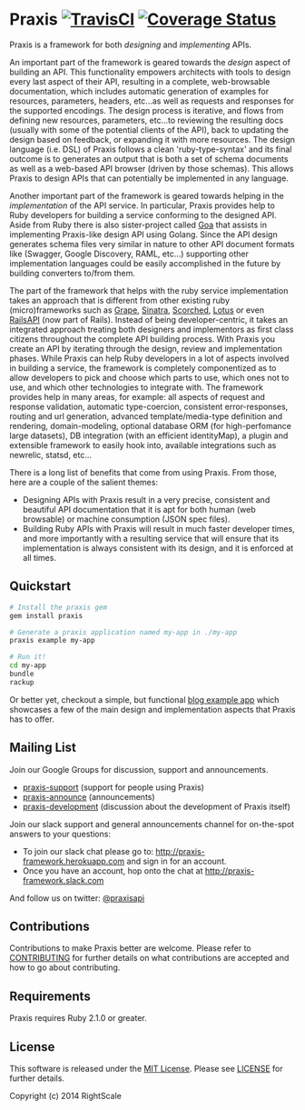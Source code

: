 # Praxis [![TravisCI][travis-img-url]][travis-ci-url] [![Coverage Status][coveralls-img-url]][coveralls-url] 

[//]: # ( COMMENTED OUT UNTIL GEMNASIUM CAN SEE THE REPOS: [![Dependency Status][gemnasium-img-url]][gemnasium-url])


[travis-img-url]: https://app.travis-ci.com/praxis/praxis.svg?branch=master
[travis-ci-url]: https://app.travis-ci.com/praxis/praxis
[coveralls-img-url]:https://coveralls.io/repos/github/praxis/praxis/badge.svg?branch=master
[coveralls-url]:https://coveralls.io/github/praxis/praxis?branch=master
[gemnasium-img-url]:https://gemnasium.com/praxis/praxis.svg
[gemnasium-url]:https://gemnasium.com/praxis/praxis

Praxis is a framework for both _designing_ and _implementing_ APIs.

An important part of the framework is geared towards the _design_ aspect of building an API. This functionality empowers architects with tools to design every last aspect of their API, resulting in a complete, web-browsable documentation, which includes automatic generation of examples for resources, parameters, headers, etc...as well as requests and responses for the supported encodings. The design process is iterative, and flows from defining new resources, parameters, etc...to reviewing the resulting docs (usually with some of the potential clients of the API), back to updating the design based on feedback, or expanding it with more resources. The design language (i.e. DSL) of Praxis follows a clean 'ruby-type-syntax' and its final outcome is to generates an output that is both a set of schema documents as well as a web-based API browser (driven by those schemas). This allows Praxis to design APIs that can potentially be implemented in any language.

Another important part of the framework is geared towards helping in the _implementation_ of the API service. In particular, Praxis provides help to Ruby developers for building a service conforming to the designed API. Aside from Ruby there is also sister-project called [Goa](http://goa.design/) that assists in implementing Praxis-like design API using Golang. Since the API design generates schema files very similar in nature to other API document formats like (Swagger, Google Discovery, RAML, etc...) supporting other implementation languages could be easily accomplished in the future by building converters to/from them.

The part of the framework that helps with the ruby service implementation takes an approach that is different from other existing ruby (micro)frameworks such as [Grape](http://www.ruby-grape.org), [Sinatra](https://github.com/sinatra/sinatra), [Scorched](http://scorchedrb.com/), [Lotus](http://lotusrb.org/) or even [RailsAPI](https://github.com/rails-api/rails-api) (now part of Rails). Instead of being developer-centric, it takes an integrated approach treating both designers and implementors as first class citizens throughout the complete API building process. With Praxis you create an API by iterating through the design, review and implementation phases. While Praxis can help Ruby developers in a lot of aspects involved in building a service, the framework is completely componentized as to allow developers to pick and choose which parts to use, which ones not to use, and which other technologies to integrate with. The framework provides help in many areas, for example: all aspects of request and response validation, automatic type-coercion, consistent error-responses, routing and url generation, advanced template/media-type definition and rendering, domain-modeling, optional database ORM (for high-perfomance large datasets), DB integration (with an efficient identityMap), a plugin and extensible framework to easily hook into, available integrations such as newrelic, statsd, etc...

There is a long list of benefits that come from using Praxis. From those, here are a couple of the salient themes:
* Designing APIs with Praxis result in a very precise, consistent and beautiful API documentation that it is apt for both human (web browsable) or machine consumption (JSON spec files).
* Building Ruby APIs with Praxis will result in much faster developer times, and more importantly with a resulting service that will ensure that its implementation is always consistent with its design, and it is enforced at all times.

## Quickstart
```bash
# Install the praxis gem
gem install praxis

# Generate a praxis application named my-app in ./my-app
praxis example my-app

# Run it!
cd my-app
bundle
rackup
```

Or better yet, checkout a simple, but functional [blog example app](https://github.com/praxis/praxis-example-app) which showcases a few of the main design and implementation aspects that Praxis has to offer.


## Mailing List
Join our Google Groups for discussion, support and announcements.
* [praxis-support](http://groups.google.com/d/forum/praxis-support) (support for people using
  Praxis)
* [praxis-announce](http://groups.google.com/d/forum/praxis-announce) (announcements)
* [praxis-development](http://groups.google.com/d/forum/praxis-development) (discussion about the
  development of Praxis itself)

Join our slack support and general announcements channel for on-the-spot answers to your questions:
* To join our slack chat please go to: http://praxis-framework.herokuapp.com and sign in for an account.
* Once you have an account, hop onto the chat at http://praxis-framework.slack.com

And follow us on twitter: [@praxisapi](http://twitter.com/praxisapi)

## Contributions
Contributions to make Praxis better are welcome. Please refer to
[CONTRIBUTING](https://github.com/praxis/praxis/blob/master/CONTRIBUTING.md)
for further details on what contributions are accepted and how to go about
contributing.

## Requirements
Praxis requires Ruby 2.1.0 or greater.

## License

This software is released under the [MIT License](http://www.opensource.org/licenses/MIT). Please see  [LICENSE](LICENSE) for further details.

Copyright (c) 2014 RightScale
